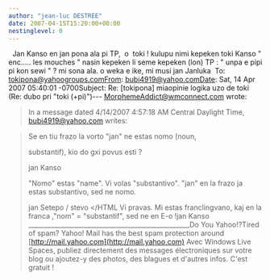 ```yaml
---
author: "jean-luc DESTREE"
date: 2007-04-15T15:20:00+00:00
nestinglevel: 0
---
```

  Jan Kanso en jan pona ala pi TP,  o  toki ! kulupu nimi kepeken toki Kanso " enc..... les mouches " nasin kepeken li seme kepeken (lon) TP : " unpa e pipi pi kon sewi " ? mi sona ala. o weka e ike, mi musi jan Janluka  To: [tokipona@yahoogroups.comFrom](mailto://tokipona@yahoogroups.comFrom): [bubi4919@yahoo.comDate](mailto://bubi4919@yahoo.comDate): Sat, 14 Apr 2007 05:40:01 -0700Subject: Re: \[tokipona\] miaopinie logika uzo de toki (Re: dubo pri "toki (+pi)")---
 [MorphemeAddict@wmconnect.com](mailto://MorphemeAddict@wmconnect.com) wrote:

> In a message dated 4/14/2007 4:57:18 AM Central
> Daylight Time, 
> [bubi4919@yahoo.com](mailto://bubi4919@yahoo.com) writes:

> 
> 
> 
> Se en tiu frazo la vorto "jan" ne estas nomo
> (noun,
> 
> substantif), kio do gxi povus esti ?
> 
> 
> 
> jan Kanso
> 
> 
> 
> "Nomo" estas "name". Vi volas "substantivo".
> "jan" en la frazo ja estas substantivo, sed ne nomo.
> 
> jan Setepo / stevo </HTML
>Vi pravas. Mi estas franclingvano, kaj en la franca ,"nom" = "substantif", sed ne en E-o !jan Kanso
> \_\_\_\_\_\_\_\_\_\_\_\_\_\_\_\_\_\_\_\_\_\_\_\_\_\_\_\_\_\_\_\_\_\_\_\_\_\_\_\_\_\_\_\_\_\_\_\_\_\_Do You Yahoo!?Tired of spam? Yahoo! Mail has the best spam protection around [http://mail.yahoo.com](http://mail.yahoo.com) Avec Windows Live Spaces, publiez directement des messages électroniques sur votre blog ou ajoutez-y des photos, des blagues et d'autres infos. C'est gratuit !